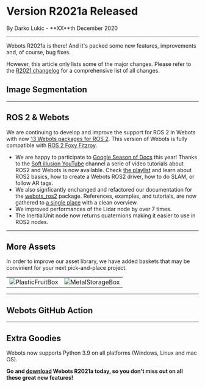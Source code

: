 # Version R2021a Released

<p id="publish-data">By Darko Lukic - **XX**th December 2020</p>

---

Webots R2021a is there! And it's packed some new features, improvements and, of course, bug fixes.

However, this article only lists some of the major changes.
Please refer to the [R2021 changelog](../reference/changelog-r2021.md) for a comprehensive list of all changes.


## Image Segmentation

---

## ROS 2 & Webots

We are continuing to develop and improve the support for ROS 2 in Webots with now [13 Webots packages for ROS 2](https://github.com/cyberbotics/webots\_ros2).
This version of Webots is fully compatible with [ROS 2 Foxy Fitzroy](https://index.ros.org/doc/ros2/Releases/Release-Foxy-Fitzroy).

- We are happy to participate to [Google Season of Docs](https://cyberbotics.com/gsod) this year!
Thanks to the [Soft illusion YouTube](https://www.youtube.com/channel/UCrl9pLcAAKy8wuXkN-on3xQ) channel a serie of video tutorials about ROS2 and Webots is now available.
Check [the playlist](https://www.youtube.com/playlist?list=PLt69C9MnPchkP0ZXZOqmIGRTOch8o9GiQ) and learn about ROS2 basics, how to create a Webots ROS2 driver, how to do SLAM, or follow AR tags. 
- We also signficantly enchanged and refactored our documentation for the [webots\_ros2](https://github.com/cyberbotics/webots\_ros2) package.
References, examples, and tutorials, are now gathered to [a single place](https://github.com/cyberbotics/webots\_ros2/wiki) with a clean overview.
- We improved performances of the Lidar node by over 7 times.
- The InertialUnit node now returns quaternions making it easier to use in ROS2 nodes.

---


## More Assets

In order to improve our asset library, we have added baskets that may be convinient for your next pick-and-place project.

| | |
| :---: | :---: |
| ![PlasticFruitBox](images/objects/containers/PlasticFruitBox/model.thumbnail.png) | ![MetalStorageBox](images/objects/containers/PlasticFruitBox/model.thumbnail.png) |


---

## Webots GitHub Action



---

## Extra Goodies

Webots now supports Python 3.9 on all platforms (Windows, Linux and mac OS).


**Go and [download](https://cyberbotics.com/#download) Webots R2021a today, so you don't miss out on all these great new features!**
